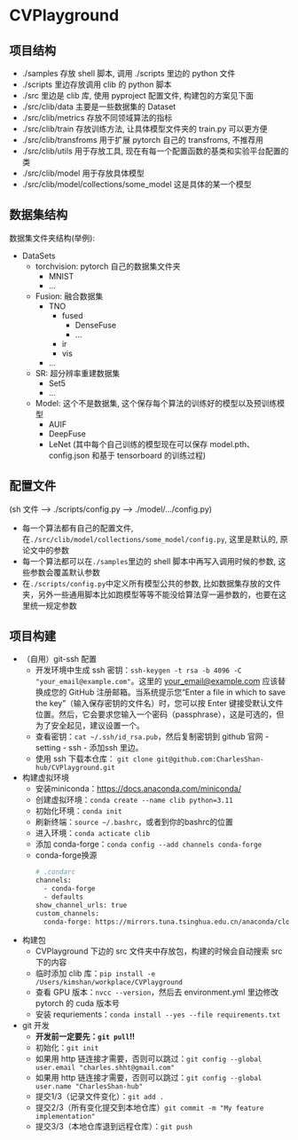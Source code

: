 # CVPlayground

## 项目结构

- ./samples 存放 shell 脚本, 调用 ./scripts 里边的 python 文件
- ./scripts 里边存放调用 clib 的 python 脚本
- ./src 里边是 clib 库, 使用 pyproject 配置文件, 构建包的方案见下面
- ./src/clib/data 主要是一些数据集的 Dataset
- ./src/clib/metrics 存放不同领域算法的指标
- ./src/clib/train 存放训练方法, 让具体模型文件夹的 train.py 可以更方便
- ./src/clib/transfroms 用于扩展 pytorch 自己的 transfroms, 不推荐用
- ./src/clib/utils 用于存放工具, 现在有每一个配置函数的基类和实验平台配置的类
- ./src/clib/model 用于存放具体模型
- ./src/clib/model/collections/some_model 这是具体的某一个模型

## 数据集结构

数据集文件夹结构(举例):

- DataSets
  - torchvision: pytorch 自己的数据集文件夹
    - MNIST
    - ...
  - Fusion: 融合数据集
    - TNO
      - fused
        - DenseFuse
        - ...
      - ir
      - vis
    - ...
  - SR: 超分辨率重建数据集
    - Set5
    - ...
  - Model: 这个不是数据集, 这个保存每个算法的训练好的模型以及预训练模型
    - AUIF
    - DeepFuse
    - LeNet (其中每个自己训练的模型现在可以保存 model.pth、config.json 和基于 tensorboard 的训练过程)

## 配置文件
(sh 文件 --> ./scripts/config.py --> ./model/.../config.py)

- 每一个算法都有自己的配置文件, 在`./src/clib/model/collections/some_model/config.py`, 这里是默认的, 原论文中的参数
- 每一个算法都可以在`./samples`里边的 shell 脚本中再写入调用时候的参数, 这些参数会覆盖默认参数
- 在`./scripts/config.py`中定义所有模型公共的参数, 比如数据集存放的文件夹，另外一些通用脚本比如跑模型等等不能没给算法穿一遍参数的，也要在这里统一规定参数


## 项目构建

- （自用）git-ssh 配置  
  - 开发环境中生成 ssh 密钥：`ssh-keygen -t rsa -b 4096 -C "your_email@example.com"`。这里的 your_email@example.com 应该替换成您的 GitHub 注册邮箱。当系统提示您“Enter a file in which to save the key”（输入保存密钥的文件名）时，您可以按 Enter 键接受默认文件位置。然后，它会要求您输入一个密码（passphrase），这是可选的，但为了安全起见，建议设置一个。
  - 查看密钥：`cat ~/.ssh/id_rsa.pub`，然后复制密钥到 github 官网 - setting - ssh - 添加ssh 里边。
  - 使用 ssh 下载本仓库： `git clone git@github.com:CharlesShan-hub/CVPlayground.git`
- 构建虚拟环境
  - 安装miniconda：https://docs.anaconda.com/miniconda/
  - 创建虚拟环境：`conda create --name clib python=3.11`
  - 初始化环境：`conda init`
  - 刷新终端：`source ~/.bashrc`，或者到你的bashrc的位置
  - 进入环境：`conda acticate clib`
  - 添加 conda-forge：`conda config --add channels conda-forge`
  - conda-forge换源
    ```bash
    # .condarc
    channels:
      - conda-forge
      - defaults
    show_channel_urls: true
    custom_channels:
      conda-forge: https://mirrors.tuna.tsinghua.edu.cn/anaconda/cloud
    ```
- 构建包
  - CVPlayground 下边的 src 文件夹中存放包，构建的时候会自动搜索 src 下的内容  
  - 临时添加 clib 库：`pip install -e /Users/kimshan/workplace/CVPlayground`
  - 查看 GPU 版本：`nvcc --version`，然后去 environment.yml 里边修改 pytorch 的 cuda 版本号
  - 安装 requriements：`conda install --yes --file requirements.txt`
- git 开发
  - **开发前一定要先：`git pull`!!**
  - 初始化：`git init`
  - 如果用 http 链连接才需要，否则可以跳过：`git config --global user.email "charles.shht@gmail.com"`
  - 如果用 http 链连接才需要，否则可以跳过：`git config --global user.name "CharlesShan-hub"`
  - 提交1/3（记录文件变化）：`git add .`
  - 提交2/3（所有变化提交到本地仓库）`git commit -m "My feature implementation"`
  - 提交3/3（本地仓库退到远程仓库）：`git push`